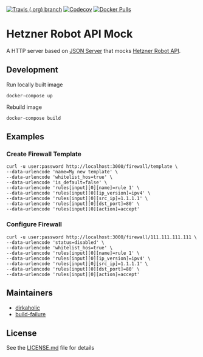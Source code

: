 [![Travis (.org) branch](https://img.shields.io/travis/nl2go/hetzner-robot-api-mock/master)](https://travis-ci.org/nl2go/hetzner-robot-api-mock)
[![Codecov](https://img.shields.io/codecov/c/github/nl2go/hetzner-robot-api-mock)](https://codecov.io/gh/nl2go/hetzner-robot-api-mock)
[![Docker Pulls](https://img.shields.io/docker/pulls/nl2go/hetzner-robot-api-mock)](https://hub.docker.com/r/nl2go/hetzner-robot-api-mock)

# Hetzner Robot API Mock

A HTTP server based on [JSON Server](https://github.com/typicode/json-server) that mocks [Hetzner Robot API](https://robot.your-server.de/doc/webservice/en.html).

## Development

Run locally built image

    docker-compose up

Rebuild image

    docker-compose build

## Examples

### Create Firewall Template
```
curl -u user:password http://localhost:3000/firewall/template \
--data-urlencode 'name=My new template' \
--data-urlencode 'whitelist_hos=true' \
--data-urlencode 'is_default=false' \
--data-urlencode 'rules[input][0][name]=rule 1' \
--data-urlencode 'rules[input][0][ip_version]=ipv4' \
--data-urlencode 'rules[input][0][src_ip]=1.1.1.1' \
--data-urlencode 'rules[input][0][dst_port]=80' \
--data-urlencode 'rules[input][0][action]=accept'
```

### Configure Firewall
```
curl -u user:password http://localhost:3000/firewall/111.111.111.111 \
--data-urlencode 'status=disabled' \
--data-urlencode 'whitelist_hos=true' \
--data-urlencode 'rules[input][0][name]=rule 1' \
--data-urlencode 'rules[input][0][ip_version]=ipv4' \
--data-urlencode 'rules[input][0][src_ip]=1.1.1.1' \
--data-urlencode 'rules[input][0][dst_port]=80' \
--data-urlencode 'rules[input][0][action]=accept'
```

## Maintainers

- [dirkaholic](https://github.com/dirkaholic)
- [build-failure](https://github.com/build-failure)

## License

See the [LICENSE.md](LICENSE.md) file for details
